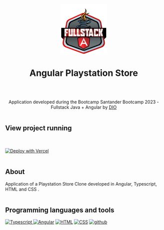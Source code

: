<div align="center"><img align="" width="150px" src="/angular-santander.png">
  
 # Angular Playstation Store

<br /><br />

  Application developed during the Bootcamp Santander Bootcamp 2023 - Fullstack Java + Angular by [DIO](https://web.dio.me/) <br /><br />

</div> 

##  View project running 
  
 <br /><br /> [![Deploy with Vercel](https://vercel.com/button)](https://angular-playstationstore-clone.vercel.app/)<br /><br />

## About
  
Application of a Playstation Store Clone developed in Angular, Typescript, HTML and CSS . <br /><br /> 
    
## Programming languages and tools

<p align="left">
    <a href="https://github.com/Zwiicker?tab=repositories&q=&type=&language=typescript&sort="><img src="https://img.shields.io/badge/TypeScript-007ACC?style=for-the-badge&logo=typescript&logoColor=white" alt="Typescript"/</a> 
   <a href="https://github.com/Zwiicker?tab=repositories&q=&type=&language=angular&sort="><img src="https://img.shields.io/badge/Angular-DD0031?style=for-the-badge&logo=angular&logoColor=white" alt="Angular"/></a> 
  <a href="https://github.com/Zwiicker?tab=repositories&q=&type=&language=html&sort="><img src="https://img.shields.io/badge/HTML5-E34F26?style=for-the-badge&logo=html5&logoColor=white" alt="HTML"/></a>
   <a href="https://github.com/Zwiicker?tab=repositories&q=&type=&language=css&sort="><img src="https://img.shields.io/badge/CSS-239120?&style=for-the-badge&logo=css3&logoColor=white" alt="CSS"/></a>
  <a href="https://github.com/">
  <img src="https://img.shields.io/badge/GitHub-100000?style=for-the-badge&logo=github&logoColor=white" alt="github"/>
  </a>
  
</p>
<br /><br />
